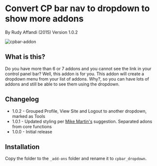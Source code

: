 # Convert CP bar nav to dropdown to show more addons
By Rudy Affandi (2015)
Version 1.0.2

![cpbar-addon](https://cloud.githubusercontent.com/assets/1151181/8511919/45ec1166-2301-11e5-99c2-58dda6d72717.gif)

## What is this?
Do you have more than 6 or 7 addons and you cannot see the link in your control panel bar? Well, this addon is for you.
This addon will create a dropdown menu from your list of addons. Why?, so you can have lots of addons and still be able to see them using the dropdown.

## Changelog
- 1.0.2 - Grouped Profile, View Site and Logout to another dropdown, marked as Tools
- 1.0.1 - Updated styling per [Mike Martin's](https://github.com/mikemartin) suggestion. Separated adons from core functions
- 1.0.0 - Initial release

## Installation
Copy the folder to the `_add-ons` folder and rename it to `cpbar_dropdown`.
